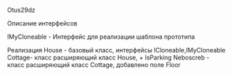 Otus29dz

Описание интерфейсов

IMyCloneable - Интерфейс для реализации шаблона прототипа


Реализация
House - базовый класс, интерфейсы ICloneable,IMyCloneable
Cottage- класс расширяющий класс House, + IsParking
Neboscreb - класс расширяющий класс Cottage, добавлено поле Floor

